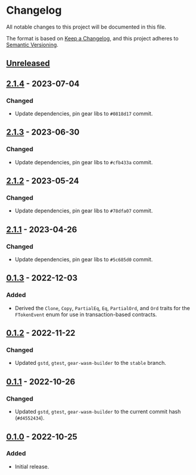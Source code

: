 # Changelog
All notable changes to this project will be documented in this file.

The format is based on [Keep a Changelog](https://keepachangelog.com/en/1.0.0/),
and this project adheres to [Semantic Versioning](https://semver.org/spec/v2.0.0.html).

## [Unreleased]

## [2.1.4] - 2023-07-04
### Changed
- Update dependencies, pin gear libs to `#0818d17` commit.

## [2.1.3] - 2023-06-30
### Changed
- Update dependencies, pin gear libs to `#cfb433a` commit.

## [2.1.2] - 2023-05-24
### Changed
- Update dependencies, pin gear libs to `#78dfa07` commit.

## [2.1.1] - 2023-04-26
### Changed
- Update dependencies, pin gear libs to `#5c685d0` commit.

## [0.1.3] - 2022-12-03
### Added
- Derived the `Clone`, `Copy`, `PartialEq`, `Eq`, `PartialOrd`, and `Ord` traits for the `FTokenEvent` enum for use in transaction-based contracts.

## [0.1.2] - 2022-11-22
### Changed
- Updated `gstd`, `gtest`, `gear-wasm-builder` to the `stable` branch.

## [0.1.1] - 2022-10-26
### Changed
- Updated `gstd`, `gtest`, `gear-wasm-builder` to the current commit hash (`#d4552434`).

## [0.1.0] - 2022-10-25
### Added
- Initial release.

[Unreleased]: https://github.com/gear-dapps/sharded-fungible-token/compare/2.1.4...HEAD
[2.1.4]: https://github.com/gear-dapps/sharded-fungible-token/compare/2.1.3...2.1.4
[2.1.3]: https://github.com/gear-dapps/sharded-fungible-token/compare/2.1.2...2.1.3
[2.1.2]: https://github.com/gear-dapps/sharded-fungible-token/compare/2.1.1...2.1.2
[2.1.1]: https://github.com/gear-dapps/sharded-fungible-token/compare/0.1.3...2.1.1
[0.1.3]: https://github.com/gear-dapps/sharded-fungible-token/compare/0.1.2...0.1.3
[0.1.2]: https://github.com/gear-dapps/sharded-fungible-token/compare/0.1.1...0.1.2
[0.1.1]: https://github.com/gear-dapps/sharded-fungible-token/compare/0.1.0...0.1.1
[0.1.0]: https://github.com/gear-dapps/sharded-fungible-token/compare/38be170...0.1.0
